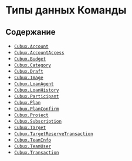 Типы данных Команды
===================

Содержание
----------

*   [`Cubux.Account`](account.md)
*   [`Cubux.AccountAccess`](account-access.md)
*   [`Cubux.Budget`](budget.md)
*   [`Cubux.Category`](category.md)
*   [`Cubux.Draft`](draft.md)
*   [`Cubux.Image`](image.md)
*   [`Cubux.LoanAgent`](loan-agent.md)
*   [`Cubux.LoanHistory`](loan-history.md)
*   [`Cubux.Participant`](participant.md)
*   [`Cubux.Plan`](plan.md)
*   [`Cubux.PlanConfirm`](plan-confirm.md)
*   [`Cubux.Project`](project.md)
*   [`Cubux.Subscription`](subscription.md)
*   [`Cubux.Target`](target.md)
*   [`Cubux.TargetReserveTransaction`](target-reserve-transaction.md)
*   [`Cubux.TeamInfo`](info.md)
*   [`Cubux.TeamUser`](team-user.md)
*   [`Cubux.Transaction`](transaction.md)
